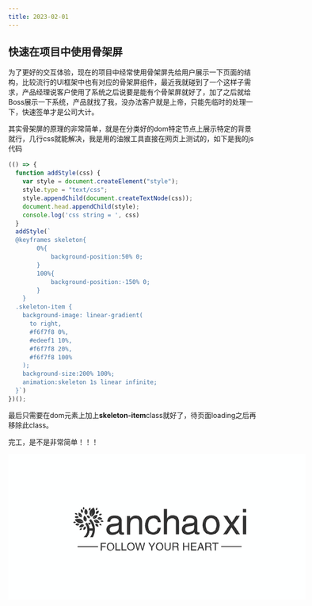 ```yaml
---
title: 2023-02-01
---
```


## 快速在项目中使用骨架屏

为了更好的交互体验，现在的项目中经常使用骨架屏先给用户展示一下页面的结构，比较流行的UI框架中也有对应的骨架屏组件，最近我就碰到了一个这样子需求，产品经理说客户使用了系统之后说要是能有个骨架屏就好了，加了之后就给Boss展示一下系统，产品就找了我，没办法客户就是上帝，只能先临时的处理一下，快速签单才是公司大计。

其实骨架屏的原理的非常简单，就是在分类好的dom特定节点上展示特定的背景就行，几行css就能解决，我是用的油猴工具直接在网页上测试的，如下是我的js代码

```javascript
(() => {
  function addStyle(css) {
    var style = document.createElement("style");
    style.type = "text/css";
    style.appendChild(document.createTextNode(css));
    document.head.appendChild(style);
    console.log('css string = ', css)
  }
  addStyle(`
  @keyframes skeleton{
        0%{
            background-position:50% 0;
        }
        100%{
            background-position:-150% 0;
        }
    }
  .skeleton-item {
    background-image: linear-gradient(
      to right,
      #f6f7f8 0%,
      #edeef1 10%,
      #f6f7f8 20%,
      #f6f7f8 100%
    );
    background-size:200% 100%;
    animation:skeleton 1s linear infinite;
  }`)
})();
```

最后只需要在dom元素上加上**skeleton-item**class就好了，待页面loading之后再移除此class。

完工，是不是非常简单！！！

<a href="https://github.com/cxhan" target="_blank"><img src="../../assets/logo.png" style="max-width: 600px;margin: 0 auto;display: block;"/></a>
